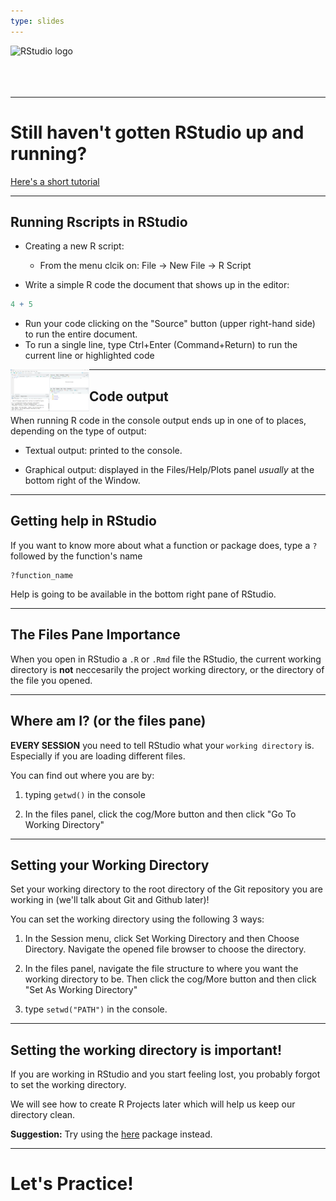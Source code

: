```yaml
---
type: slides
---
```


<div><img src="https://upload.wikimedia.org/wikipedia/commons/thumb/d/d0/RStudio_logo_flat.svg/1920px-RStudio_logo_flat.svg.png" alt="RStudio logo" width="25%" align="left"></div>
<br><br><br><br>

---

# Still haven't gotten RStudio up and running?

[Here's a short tutorial](https://rstudio-education.github.io/hopr/starting.html)

---

## Running Rscripts in RStudio

- Creating a new R script: 
  * From the menu clcik on: 
      File -> New File -> R Script

- Write a simple R code the document that shows up in the editor:
```r
4 + 5
```

- Run your code clicking on the "Source" button (upper right-hand side) to run the entire document.
- To run a single line, type Ctrl+Enter (Command+Return) to run the current line or highlighted code

<div><img src="static/module2/LeapFROGS_02_01_Rstudio_screenshot.png" alt="RStudio screenshot" width="25%" align="left"></div>

---

## Code output

When running R code in the console output ends up in one of to places, depending on the type of output:

* Textual output: printed to the console.

* Graphical output: displayed in the Files/Help/Plots panel *usually* at the bottom right of the Window.

---

## Getting help in RStudio

If you want to know more about what a function or package does, type a `?` followed by the function's name

```
?function_name
```

Help is going to be available in the bottom right pane of RStudio.

---

## The Files Pane Importance

When you open in RStudio a `.R` or `.Rmd` file the RStudio, the current working directory is **not** neccesarily the project working directory, or the directory of the file you opened.

---

## Where am I? (or the files pane)

**EVERY SESSION** you need to tell RStudio what your `working directory` is. Especially if you are loading different files.

You can find out where you are by:

1. typing `getwd()` in the console

2. In the files panel, click the cog/More button and then click "Go To Working Directory"

---

## Setting your Working Directory

Set your working directory to the root directory of the Git repository you are working in (we'll talk about Git and Github later)!

You can set the working directory using the following 3 ways:

1. In the Session menu, click Set Working Directory and then Choose Directory. Navigate the opened file browser to choose the directory. 

2. In the files panel, navigate the file structure to where you want the working directory to be. Then click the cog/More button and then click "Set As Working Directory"

3. type `setwd("PATH")` in the console.

---

## Setting the working directory is important!

If you are working in RStudio and you start feeling lost, you probably forgot to set the working directory.

We will see how to create R Projects later which will help us keep our directory clean.

**Suggestion:** Try using the [here](https://github.com/jennybc/here_here) package instead.

---

# Let's Practice!
